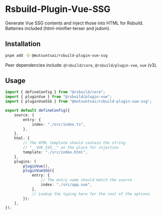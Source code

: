 # Rsbuild-Plugin-Vue-SSG

Generate Vue SSG contents and inject those into HTML for Rsbuild.
Batteries included (html-minifier-terser and jsdom).

## Installation

```bash
pnpm add -D @mutsuntsai/rsbuild-plugin-vue-ssg
```

Peer dependencies include: `@rsbuild/core`, `@rsbuild/plugin-vue`, `vue` (v3).

## Usage

```ts
import { defineConfig } from "@rsbuild/core";
import { pluginVue } from "@rsbuild/plugin-vue";
import { pluginVueSSG } from "@mutsuntsai/rsbuild-plugin-vue-ssg";

export default defineConfig({
	source: {
		entry: {
			index: "./src/index.ts",
		},
	},
	html: {
		// The HTML template should contain the string
		// "__VUE_SSG__" as the place for injection
		template: "./src/index.html",
	},
	plugins: [
		pluginVue(),
		pluginVueSSG({
			entry: {
				// The entry name should match the source
				index: "./src/app.vue",
			},
			// Lookup the typing here for the rest of the options
		});
	],
});
```
